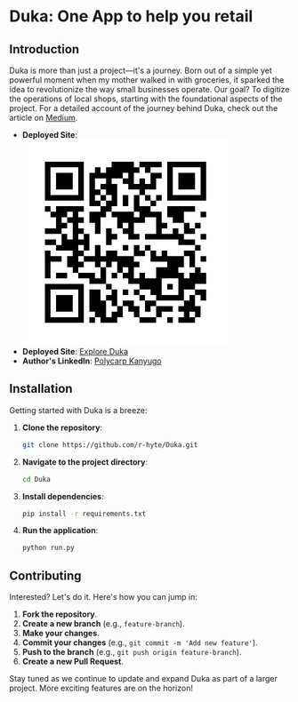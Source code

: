 # Duka: One App to help you retail

## Introduction

Duka is more than just a project—it's a journey. Born out of a simple yet powerful moment when my mother walked in with groceries, it sparked the idea to revolutionize the way small businesses operate. Our goal? To digitize the operations of local shops, starting with the foundational aspects of the project. For a detailed account of the journey behind Duka, check out the article on [Medium](https://medium.com/@polycarpwathuta39/the-journey-of-building-duka-93c2e2865d75).


- **Deployed Site**:\
![QR Code](./app/static/images/qr.png)
- **Deployed Site**: [Explore Duka](https://r-hyte.github.io/Duka/)
- **Author's LinkedIn**: [Polycarp Kanyugo](https://www.linkedin.com/in/polycarp-kanyugo)

## Installation

Getting started with Duka is a breeze:

1. **Clone the repository**:
   ```bash
   git clone https://github.com/r-hyte/Duka.git
   ```

2. **Navigate to the project directory**:
   ```bash
   cd Duka
   ```

3. **Install dependencies**:
   ```bash
   pip install -r requirements.txt
   ```

3. **Run the application**:
   ```bash
   python run.py
   ```

## Contributing

Interested? Let's do it. Here's how you can jump in:

1. **Fork the repository**.
2. **Create a new branch** (e.g., `feature-branch`).
3. **Make your changes**.
4. **Commit your changes** (e.g., `git commit -m 'Add new feature'`).
5. **Push to the branch** (e.g., `git push origin feature-branch`).
6. **Create a new Pull Request**.

Stay tuned as we continue to update and expand Duka as part of a larger project. More exciting features are on the horizon!